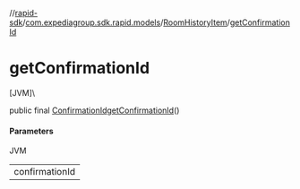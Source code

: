 //[rapid-sdk](../../../index.md)/[com.expediagroup.sdk.rapid.models](../index.md)/[RoomHistoryItem](index.md)/[getConfirmationId](get-confirmation-id.md)

# getConfirmationId

[JVM]\

public final [ConfirmationId](../-confirmation-id/index.md)[getConfirmationId](get-confirmation-id.md)()

#### Parameters

JVM

| |
|---|
| confirmationId |
